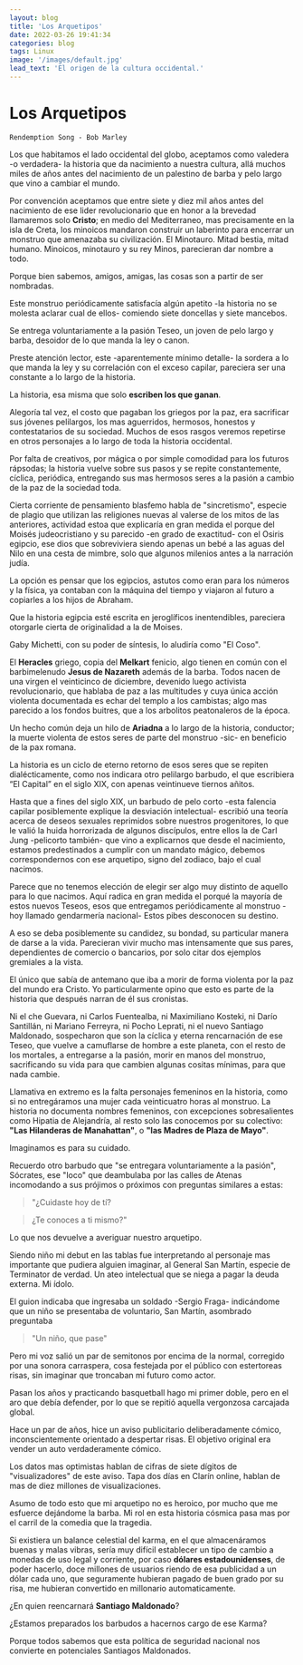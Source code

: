 ```yaml
---
layout: blog
title: 'Los Arquetipos'
date: 2022-03-26 19:41:34
categories: blog
tags: Linux
image: '/images/default.jpg'
lead_text: 'El origen de la cultura occidental.'
---
```


# Los Arquetipos

```“How long shall will kill our prophets, while we stay aside and look?”
Rendemption Song - Bob Marley
```

Los que habitamos el lado occidental del globo, aceptamos como valedera -o verdadera- la historia que da nacimiento a nuestra cultura, allá muchos miles de años antes del nacimiento de un palestino de barba y pelo largo que vino a cambiar el mundo.

Por convención aceptamos que entre siete y diez mil años antes del nacimiento de ese lider revolucionario que en honor a la brevedad llamaremos solo **Cristo**; en medio del Mediterraneo, mas precisamente en la isla de Creta, los minoicos mandaron construir un laberinto para encerrar un monstruo que amenazaba su civilización. El Minotauro. Mitad bestia, mitad humano.  Minoicos, minotauro y su rey Minos, parecieran dar nombre a todo.  

Porque bien sabemos, amigos, amigas, las cosas son a partir de ser nombradas.

Este monstruo periódicamente satisfacía algún apetito -la historia no se molesta aclarar cual de ellos- comiendo siete doncellas y siete mancebos.

Se entrega voluntariamente a la pasión Teseo, un joven de pelo largo y barba, desoidor de lo que manda la ley o canon.

Preste atención lector, este -aparentemente mínimo detalle- la sordera a lo que manda la ley y su correlación con el exceso capilar, pareciera ser una constante a lo largo de la historia.

La historia, esa misma que solo **escriben los que ganan**.

Alegoría tal vez, el costo que pagaban los griegos por la paz, era sacrificar sus jóvenes pelilargos, los mas aguerridos, hermosos, honestos y contestatarios de su sociedad. Muchos de esos rasgos veremos repetirse en otros personajes a lo largo de toda la historia occidental.

Por falta de creativos, por mágica o por simple comodidad para los futuros rápsodas; la historia vuelve sobre sus pasos y se repite constantemente, cíclica, periódica, entregando sus mas hermosos seres a la pasión a cambio de la paz de la sociedad toda.

Cierta corriente de pensamiento blasfemo habla de "sincretismo", especie de plagio que utilizan las religiones nuevas al valerse de los mitos de las anteriores, actividad estoa que explicaría en gran medida el porque del Moisés judeocristiano y su parecido -en grado de exactitud- con el Osiris egipcio, ese dios que sobreviviera siendo apenas un bebé a las aguas del Nilo en una cesta de mimbre, solo que algunos milenios antes a la narración judía.

La opción es pensar que los egipcios, astutos como eran para los números y la física, ya contaban con la máquina del tiempo y viajaron al futuro a copiarles a los hijos de Abraham.

Que la historia egipcia esté escrita en jeroglíficos inentendibles, pareciera otorgarle cierta de originalidad a la de Moises.

Gaby Michetti, con su poder de síntesis, lo aludiría como "El Coso". 

El **Heracles** griego, copia del **Melkart** fenicio, algo tienen en común con el barbimelenudo **Jesus de Nazareth** además de la barba.  Todos nacen de una virgen el veinticinco de diciembre, devenido luego activista revolucionario, que hablaba de paz a las multitudes y cuya única acción violenta documentada es echar del templo a los cambistas; algo mas parecido a los fondos buitres, que a los arbolitos peatonaleros de la época.

Un hecho común deja un hilo de **Ariadna** a lo largo de la historia, conductor; la muerte violenta de estos seres de parte del monstruo -sic- en beneficio de la pax romana.

La historia es un ciclo de eterno retorno de esos seres que se repiten dialécticamente, como nos indicara otro pelilargo barbudo, el que escribiera “El Capital” en el siglo XIX, con apenas veintinueve tiernos añitos.

Hasta que a fines del siglo XIX, un barbudo de pelo corto -esta falencia capilar posiblemente explique la desviación intelectual- escribió una teoría acerca de deseos sexuales reprimidos sobre nuestros progenitores, lo que le valió la huida horrorizada de algunos discípulos, entre ellos la de Carl Jung -pelicorto también- que vino a explicarnos que desde el nacimiento, estamos predestinados a cumplir con un mandato mágico, debemos correspondernos con ese arquetipo, signo del zodiaco, bajo el cual nacimos.

Parece que no tenemos elección de elegir ser algo muy distinto de aquello para lo que nacimos. Aquí radica en gran medida el porqué la mayoría de estos nuevos Teseos, esos que entregamos periódicamente al monstruo -hoy llamado gendarmería nacional- Estos pibes desconocen su destino.

A eso se deba posiblemente su candidez, su bondad, su particular manera de darse a la vida.  Parecieran vivir mucho mas intensamente que sus pares, dependientes de comercio o bancarios, por solo citar dos ejemplos gremiales a la vista.

El único que sabía de antemano que iba a morir de forma violenta por la paz del mundo era Cristo.  Yo particularmente opino que esto es parte de la historia que después narran de él sus cronistas.

Ni el che Guevara, ni Carlos Fuentealba, ni Maximiliano Kosteki, ni Darío Santillán, ni Mariano Ferreyra, ni Pocho Leprati, ni el nuevo Santiago Maldonado, sospecharon que son la cíclica y eterna rencarnación de ese Teseo, que vuelve a camuflarse de hombre a este planeta, con el resto de los mortales, a entregarse a la pasión, morir en manos del monstruo, sacrificando su vida para que cambien algunas cositas mínimas, para que nada cambie.

Llamativa en extremo es la falta personajes femeninos en la historia, como si no entregáramos una mujer cada veinticuatro horas al monstruo.  La historia no documenta nombres femeninos, con excepciones sobresalientes como Hipatia de Alejandría, al resto solo las conocemos por su colectivo: **"Las Hilanderas de Manahattan"**, o **"las Madres de Plaza de Mayo"**.

Imaginamos es para su cuidado.

Recuerdo otro barbudo que "se entregara voluntariamente a la pasión", Sócrates, ese "loco" que deambulaba por las calles de Atenas incomodando a sus prójimos o próximos con preguntas similares a estas:

> "¿Cuidaste hoy de tí?

> ¿Te conoces a ti mismo?"

Lo que nos devuelve a averiguar nuestro arquetipo.

Siendo niño mi debut en las tablas fue interpretando al personaje mas importante que pudiera alguien imaginar, al General San Martín, especie de Terminator de verdad.  Un ateo intelectual que se niega a pagar la deuda externa.  Mi ídolo.

El guion indicaba que ingresaba un soldado -Sergio Fraga- indicándome que un niño se presentaba de voluntario, San Martín, asombrado preguntaba

> "Un niño, que pase"

Pero mi voz salió un par de semitonos por encima de la normal, corregido por una sonora carraspera, cosa festejada por el público con estertoreas risas, sin imaginar que troncaban mi futuro como actor.

Pasan los años y practicando basquetball hago mi primer doble, pero en el aro que debía defender, por lo que se repitió aquella vergonzosa carcajada global.

Hace un par de años, hice un aviso publicitario deliberadamente cómico, inconscientemente orientado a despertar risas. El objetivo original era vender un auto verdaderamente cómico.

Los datos mas optimistas hablan de cifras de siete dígitos de "visualizadores" de este aviso. Tapa dos días en Clarín online, hablan de mas de diez millones de visualizaciones.

Asumo de todo esto que mi arquetipo no es heroico, por mucho que me esfuerce dejándome la barba.  Mi rol en esta historia cósmica pasa mas por el carril de la comedia que la tragedia.

Si existiera un balance celestial del karma, en el que almacenáramos buenas y malas vibras, sería muy difícil establecer un tipo de cambio a monedas de uso legal y corriente, por caso **dólares estadounidenses**, de poder hacerlo, doce millones de usuarios riendo de esa publicidad a un dólar cada uno, que seguramente hubieran pagado de buen grado por su risa, me hubieran convertido en millonario automaticamente.

¿En quien reencarnará **Santiago Maldonado**?

¿Estamos preparados los barbudos a hacernos cargo de ese Karma?

Porque todos sabemos que esta política de seguridad nacional nos convierte en potenciales Santiagos Maldonados.
